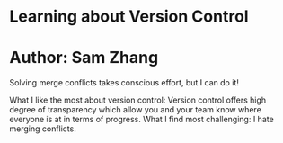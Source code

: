 # Learning about Version Control
# Author: Sam Zhang
Solving merge conflicts takes conscious effort, but I can do it!

What I like the most about version control: Version control offers high degree of transparency which allow you and your team know where everyone is at in terms of progress.
What I find most challenging: I hate merging conflicts.